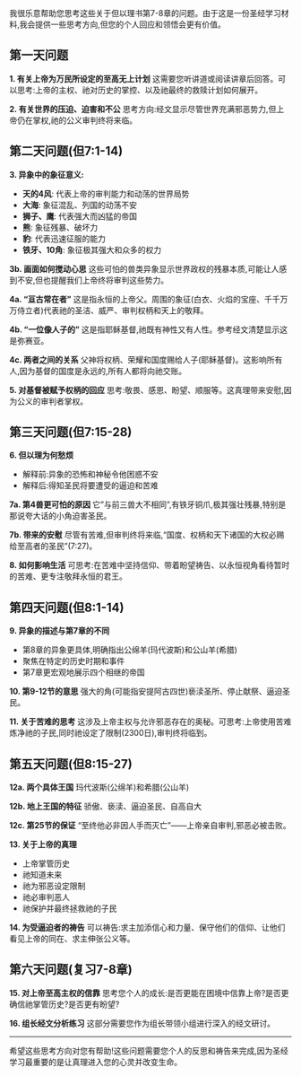 我很乐意帮助您思考这些关于但以理书第7-8章的问题。由于这是一份圣经学习材料,我会提供一些思考方向,但您的个人回应和领悟会更有价值。

## 第一天问题

**1. 有关上帝为万民所设定的至高无上计划**
这需要您听讲道或阅读讲章后回答。可以思考:上帝的主权、祂对历史的掌控、以及祂最终的救赎计划如何展开。

**2. 有关世界的压迫、迫害和不公**
思考方向:经文显示尽管世界充满邪恶势力,但上帝仍在掌权,祂的公义审判终将来临。

## 第二天问题(但7:1-14)

**3. 异象中的象征意义:**

- **天的4风**: 代表上帝的审判能力和动荡的世界局势
- **大海**: 象征混乱、列国的动荡不安
- **狮子、鹰**: 代表强大而凶猛的帝国
- **熊**: 象征残暴、破坏力
- **豹**: 代表迅速征服的能力
- **铁牙、10角**: 象征极其强大和众多的权力

**3b. 画面如何搅动心思**
这些可怕的兽类异象显示世界政权的残暴本质,可能让人感到不安,但也提醒我们上帝终将审判这些势力。

**4a. “亘古常在者”**
这是指永恒的上帝父。周围的象征(白衣、火焰的宝座、千千万万侍立者)代表祂的圣洁、威严、审判权柄和天上的敬拜。

**4b. “一位像人子的”**
这是指耶稣基督,祂既有神性又有人性。参考经文清楚显示这是弥赛亚。

**4c. 两者之间的关系**
父神将权柄、荣耀和国度赐给人子(耶稣基督)。这影响所有人,因为基督的国度是永远的,所有人都将向祂交账。

**5. 对基督被赋予权柄的回应**
思考:敬畏、感恩、盼望、顺服等。这真理带来安慰,因为公义的审判者掌权。

## 第三天问题(但7:15-28)

**6. 但以理为何愁烦**

- 解释前:异象的恐怖和神秘令他困惑不安
- 解释后:得知圣民将要遭受的逼迫和苦难

**7a. 第4兽更可怕的原因**
它”与前三兽大不相同”,有铁牙铜爪,极其强壮残暴,特别是那说夸大话的小角迫害圣民。

**7b. 带来的安慰**
尽管有苦难,但审判终将来临,“国度、权柄和天下诸国的大权必赐给至高者的圣民”(7:27)。

**8. 如何影响生活**
可思考:在苦难中坚持信仰、带着盼望祷告、以永恒视角看待暂时的苦难、更专注敬拜永恒的君王。

## 第四天问题(但8:1-14)

**9. 异象的描述与第7章的不同**

- 第8章的异象更具体,明确指出公绵羊(玛代波斯)和公山羊(希腊)
- 聚焦在特定的历史时期和事件
- 第7章更宏观地展示四个相继的帝国

**10. 第9-12节的意思**
强大的角(可能指安提阿古四世)亵渎圣所、停止献祭、逼迫圣民。

**11. 关于苦难的思考**
这涉及上帝主权与允许邪恶存在的奥秘。可思考:上帝使用苦难炼净祂的子民,同时祂设定了限制(2300日),审判终将临到。

## 第五天问题(但8:15-27)

**12a. 两个具体王国**
玛代波斯(公绵羊)和希腊(公山羊)

**12b. 地上王国的特征**
骄傲、亵渎、逼迫圣民、自高自大

**12c. 第25节的保证**
“至终他必非因人手而灭亡”——上帝亲自审判,邪恶必被击败。

**13. 关于上帝的真理**

- 上帝掌管历史
- 祂知道未来
- 祂为邪恶设定限制
- 祂必审判恶人
- 祂保护并最终拯救祂的子民

**14. 为受逼迫者的祷告**
可以祷告:求主加添信心和力量、保守他们的信仰、让他们看见上帝的同在、求主伸张公义等。

## 第六天问题(复习7-8章)

**15. 对上帝至高主权的信靠**
思考您个人的成长:是否更能在困境中信靠上帝?是否更确信祂掌管历史?是否更有盼望?

**16. 组长经文分析练习**
这部分需要您作为组长带领小组进行深入的经文研讨。

-----

希望这些思考方向对您有帮助!这些问题需要您个人的反思和祷告来完成,因为圣经学习最重要的是让真理进入您的心灵并改变生命。​​​​​​​​​​​​​​​​